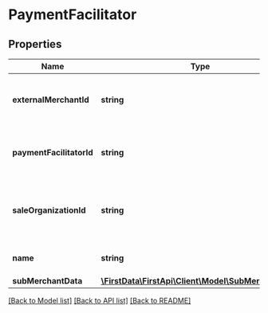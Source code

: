 # PaymentFacilitator

## Properties
Name | Type | Description | Notes
------------ | ------------- | ------------- | -------------
**externalMerchantId** | **string** | External merchant ID of the payment facilitator. | 
**paymentFacilitatorId** | **string** | Payment facilitator ID supplied during boarding. | 
**saleOrganizationId** | **string** | Independent sales organization (ISO) ID provided by Mastercard. | [optional] 
**name** | **string** | Payment facilitator name. | 
**subMerchantData** | [**\FirstData\FirstApi\Client\Model\SubMerchantData**](SubMerchantData.md) |  | [optional] 

[[Back to Model list]](../README.md#documentation-for-models) [[Back to API list]](../README.md#documentation-for-api-endpoints) [[Back to README]](../README.md)


